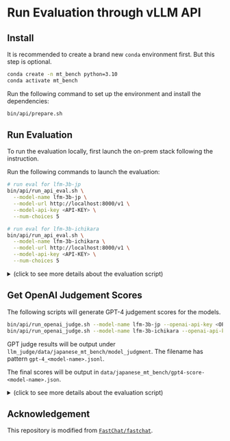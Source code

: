 # Run Evaluation through vLLM API

## Install

It is recommended to create a brand new `conda` environment first. But this step is optional.

```bash
conda create -n mt_bench python=3.10
conda activate mt_bench
```

Run the following command to set up the environment and install the dependencies:

```bash
bin/api/prepare.sh
```

## Run Evaluation

To run the evaluation locally, first launch the on-prem stack following the instruction.

Run the following commands to launch the evaluation:

```bash
# run eval for lfm-3b-jp
bin/api/run_api_eval.sh \
  --model-name lfm-3b-jp \
  --model-url http://localhost:8000/v1 \
  --model-api-key <API-KEY> \
  --num-choices 5

# run eval for lfm-3b-ichikara
bin/api/run_api_eval.sh \
  --model-name lfm-3b-ichikara \
  --model-url http://localhost:8000/v1 \
  --model-api-key <API-KEY> \
  --num-choices 5
```

<details>

<summary>(click to see more details about the evaluation script)</summary>

### Arguments

| Argument | Description | Value for on-prem stack | Required |
| --- | --- | --- | --- |
| `--model-name` | Model name | `lfm-3b-jp`, `lfm-3b-ichikara` | Yes |
| `--model-url` | Model URL | `http://localhost:8000/v1` | Yes |
| `--model-api-key` | API key for the model | `API_SECRET` in `.env` | Yes |
| `--num-choices` | Number of responses to generate for each question | `5` | No. Default to 1. |
| `--question-count` | Number of questions to run | None | No. Default to None, which runs all questions. |

Results will be output under `llm_judge/data/japanese_mt_bench/model_answer`. The filename has pattern `<model-name>.jsonl`.

</details>

## Get OpenAI Judgement Scores

The following scripts will generate GPT-4 judgement scores for the models.

```bash
bin/api/run_openai_judge.sh --model-name lfm-3b-jp --openai-api-key <OPENAI-API-KEY>
bin/api/run_openai_judge.sh --model-name lfm-3b-ichikara --openai-api-key <OPENAI-API-KEY>
```

GPT judge results will be output under `llm_judge/data/japanese_mt_bench/model_judgment`. The filename has pattern `gpt-4_<model-name>.jsonl`.

The final scores will be output in `data/japanese_mt_bench/gpt4-score-<model-name>.json`.

<details>

<summary>(click to see more details about the evaluation script)</summary>

### Arguments

| Argument | Description | Required |
| --- | --- | --- |
| `--model-name` | Model name | Yes |
| `--openai-api-key` | OpenAI API key | Yes |
| `--parallel` | Number of parallel API calls | No. Default to 5. |

The results are output to `llm_judge/data/japanese_mt_bench/model_judgment/gpt-4_<model-name>.jsonl`.

</details>

## Acknowledgement

This repository is modified from [`FastChat/fastchat`](https://github.com/lm-sys/FastChat/tree/main/fastchat).
